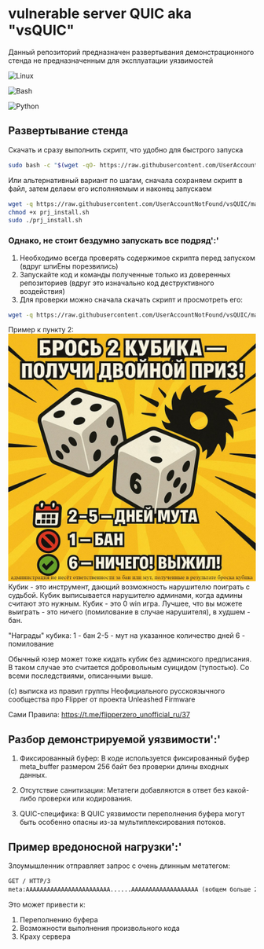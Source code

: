 # vulnerable server QUIC aka "vsQUIC"

Данный репозиторий предназначен развертывания демонстрационного стенда не предназначенным для эксплуатации уязвимостей

![Linux](https://img.shields.io/badge/-Linux-6C6694.svg?logo=linux&style=flat)

![Bash](https://img.shields.io/badge/Shell_Script-121011?style=for-the-badge&logo=gnu-bash&style=flat)

![Python](https://img.shields.io/badge/-Python-F9DC3E.svg?logo=Python&style=flat)


## Развертывание стенда

 Скачать и сразу выполнить скрипт, что удобно для быстрого запуска

``` bash
sudo bash -c "$(wget -qO- https://raw.githubusercontent.com/UserAccountNotFound/vsQUIC/main/assets/prj_install.sh)"
```

 Или альтернативный вариант по шагам, сначала сохраняем скрипт в файл, затем делаем его исполняемым и наконец запускаем

``` bash
wget -q https://raw.githubusercontent.com/UserAccountNotFound/vsQUIC/main/assets/prj_install.sh -O prj_install.sh
chmod +x prj_install.sh
sudo ./prj_install.sh
```

### Однако, не стоит бездумно запускать все подряд':'

1. Необходимо всегда проверять содержимое скрипта перед запуском (вдруг шпиЕны порезвились)
2. Запускайте код и команды полученные только из доверенных репозиториев (вдруг это изначально код деструктивного воздействия)
3. Для проверки можно сначала скачать скрипт и просмотреть его:

```bash
wget -q https://raw.githubusercontent.com/UserAccountNotFound/vsQUIC/main/assets/prj_install.sh -O- | less
```

 Пример к пункту 2:
![Суицидный кубик](assets/img/suicide_cube.jpg)
Кубик - это инструмент, дающий возможность нарушителю поиграть с судьбой. 
Кубик выписывается нарушителю админами, когда админы считают это нужным.
Кубик - это 0 win игра. Лучшее, что вы можете выиграть - это ничего (помилование в случае нарушителя), в худшем - бан.

"Награды" кубика:
1 - бан
2-5 - мут на указанное количество дней
6 - помилование

Обычный юзер может тоже кидать кубик без админского предписания. В таком случае это считается добровольным суицидом (тупостью). 
Со всеми последствиями, описанными выше.

(c) выписка из правил группы Неофициального русскоязычного сообщества про Flipper от проекта Unleashed Firmware

Сами Правила: <https://t.me/flipperzero_unofficial_ru/37>

## Разбор демонстрируемой уязвимости':'

1. Фиксированный буфер: В коде используется фиксированный буфер meta_buffer размером 256 байт без проверки длины входных данных.

2. Отсутствие санитизации: Метатеги добавляются в ответ без какой-либо проверки или кодирования.

3. QUIC-специфика: В QUIC уязвимости переполнения буфера могут быть особенно опасны из-за мультиплексирования потоков.

## Пример вредоносной нагрузки':'

Злоумышленник отправляет запрос с очень длинным метатегом:

``` html
GET / HTTP/3
meta:AAAAAAAAAAAAAAAAAAAAAAAA......AAAAAAAAAAAAAAAAAAA (вобщем больше 256 символов)
```

 Это может привести к:

1. Переполнению буфера
2. Возможности выполнения произвольного кода
3. Краху сервера
